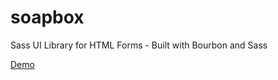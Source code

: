 soapbox
=======

Sass UI Library for HTML Forms - Built with Bourbon and Sass

[Demo](http://plapier.github.com/soapbox)
